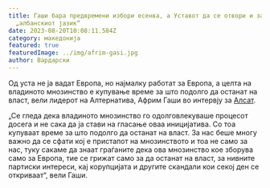 ```yaml
---
title: Гаши бара предвремени избори есенва, а Уставот да се отвори и за
  „албанскиот јазик“
date: 2023-08-20T10:08:11.584Z
category: македонија
featured: true
featuredImage: ../img/afrim-gasi.jpg
author: Вардарски
---
```

<!--StartFragment-->

Од уста не ја вадат Европа, но најмалку работат за Европа, а целта на владиното мнозинство е купување време за што подолго да останат на власт, вели лидерот на Алтернатива, Африм Гаши во интервју за [Алсат](https://alsat.mk/mk/intervju-afrim-gashi-bara-predvremeni-izbori-esenva/).

„Се гледа дека владиното мнозинство го одолговлекуваше процесот досега и не сака да ја стави на гласање оваа иницијатива. Со тоа купуваат време за што подолго да останат на власт. За нас беше многу важно да се сфати кој е пристапот на мнозинството и тоа не само за нас, туку сакаме да знаат граѓаните дека ова мнозинство кое зборува само за Европа, тие се грижат само за да останат на власт, за нивните партиски интереси, кај корупцијата и другите скандали кои секој ден се откриваат“, вели Гаши.

<!--EndFragment-->